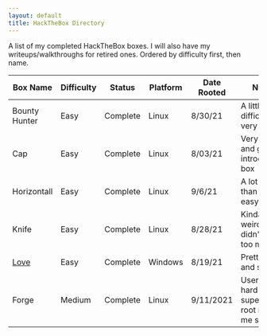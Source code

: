 ```yaml
---
layout: default
title: HackTheBox Directory
---
```

A list of my completed HackTheBox boxes. I will also have my writeups/walkthroughs for retired ones. Ordered by difficulty first, then name.
<br />

| Box Name  | Difficulty | Status | Platform | Date Rooted | Notes |
| ------------- | ------------- | ------------- | ------------- |------------- |------------- |
| Bounty Hunter | Easy | Complete | Linux | 8/30/21 | A little difficult, but very fun |
| Cap | Easy | Complete | Linux | 8/03/21 | Very easy and good introductory box |
| Horizontall | Easy | Complete | Linux | 9/6/21 | A lot harder than other easy boxes |
| Knife | Easy | Complete | Linux | 8/28/21 | Kinda weird, didn't like it too much |
| <a href="https://susmdt.github.io/Nigerald/HTB/Love"> Love </a>  | Easy | Complete | Windows | 8/19/21 | Pretty fun and simple |
| Forge | Medium | Complete | Linux | 9/11/2021 | User was hard but super fun, root made me sad |
